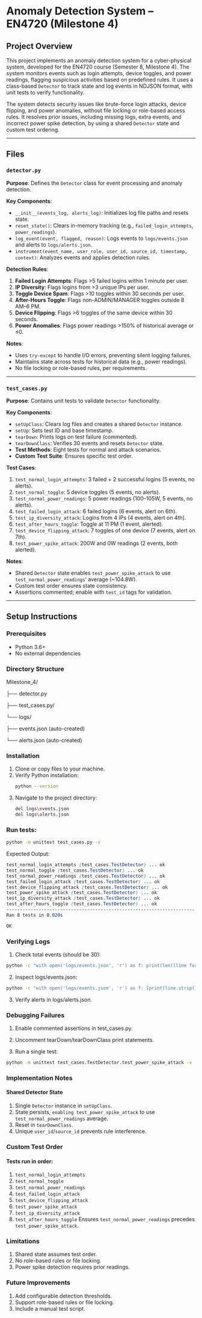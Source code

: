 # Anomaly Detection System – EN4720 (Milestone 4)

## Project Overview

This project implements an anomaly detection system for a cyber-physical system, developed for the EN4720 course (Semester 8, Milestone 4). The system monitors events such as login attempts, device toggles, and power readings, flagging suspicious activities based on predefined rules. It uses a class-based `Detector` to track state and log events in NDJSON format, with unit tests to verify functionality.

The system detects security issues like brute-force login attacks, device flipping, and power anomalies, without file locking or role-based access rules. It resolves prior issues, including missing logs, extra events, and incorrect power spike detection, by using a shared `Detector` state and custom test ordering.

---

## Files

### `detector.py`
**Purpose**: Defines the `Detector` class for event processing and anomaly detection.

**Key Components**:
- `__init__(events_log, alerts_log)`: Initializes log file paths and resets state.
- `reset_state()`: Clears in-memory tracking (e.g., `failed_login_attempts`, `power_readings`).
- `log_event(event, flagged, reason)`: Logs events to `logs/events.json` and alerts to `logs/alerts.json`.
- `instrument(event_name, user_role, user_id, source_id, timestamp, context)`: Analyzes events and applies detection rules.

**Detection Rules**:
1. **Failed Login Attempts**: Flags >5 failed logins within 1 minute per user.
2. **IP Diversity**: Flags logins from >3 unique IPs per user.
3. **Toggle Device Spam**: Flags >10 toggles within 30 seconds per user.
4. **After-Hours Toggle**: Flags non-ADMIN/MANAGER toggles outside 8 AM–6 PM.
5. **Device Flipping**: Flags >6 toggles of the same device within 30 seconds.
6. **Power Anomalies**: Flags power readings >150% of historical average or ≤0.

**Notes**:
- Uses `try-except` to handle I/O errors, preventing silent logging failures.
- Maintains state across tests for historical data (e.g., power readings).
- No file locking or role-based rules, per requirements.

---

### `test_cases.py`
**Purpose**: Contains unit tests to validate `Detector` functionality.

**Key Components**:
- `setUpClass`: Clears log files and creates a shared `Detector` instance.
- `setUp`: Sets test ID and base timestamp.
- `tearDown`: Prints logs on test failure (commented).
- `tearDownClass`: Verifies 30 events and resets `Detector` state.
- **Test Methods**: Eight tests for normal and attack scenarios.
- **Custom Test Suite**: Ensures specific test order.

**Test Cases**:
1. `test_normal_login_attempts`: 3 failed + 2 successful logins (5 events, no alerts).
2. `test_normal_toggle`: 5 device toggles (5 events, no alerts).
3. `test_normal_power_readings`: 5 power readings (100–105W, 5 events, no alerts).
4. `test_failed_login_attack`: 6 failed logins (6 events, alert on 6th).
5. `test_ip_diversity_attack`: Logins from 4 IPs (4 events, alert on 4th).
6. `test_after_hours_toggle`: Toggle at 11 PM (1 event, alerted).
7. `test_device_flipping_attack`: 7 toggles of one device (7 events, alert on 7th).
8. `test_power_spike_attack`: 200W and 0W readings (2 events, both alerted).

**Notes**:
- Shared `Detector` state enables `test_power_spike_attack` to use `test_normal_power_readings`’ average (~104.8W).
- Custom test order ensures state consistency.
- Assertions commented; enable with `test_id` tags for validation.

---

## Setup Instructions

### Prerequisites
- Python 3.6+
- No external dependencies

### Directory Structure
Milestone_4/
  
  ├── detector.py
  
  ├── test_cases.py/
  
  └── logs/
  
  ├── events.json (auto-created)
  
  └── alerts.json (auto-created)


### Installation
1. Clone or copy files to your machine.
2. Verify Python installation:
   ```bash
   python --version
3. Navigate to the project directory:
   ```bash
   del logs\events.json
   del logs\alerts.json

 ### Run tests:
  ```bash
  python -m unittest test_cases.py -v
```

Expected Output:
```scss
test_normal_login_attempts (test_cases.TestDetector) ... ok
test_normal_toggle (test_cases.TestDetector) ... ok
test_normal_power_readings (test_cases.TestDetector) ... ok
test_failed_login_attack (test_cases.TestDetector) ... ok
test_device_flipping_attack (test_cases.TestDetector) ... ok
test_power_spike_attack (test_cases.TestDetector) ... ok
test_ip_diversity_attack (test_cases.TestDetector) ... ok
test_after_hours_toggle (test_cases.TestDetector) ... ok
----------------------------------------------------------------------
Ran 8 tests in 0.020s

OK
```

### Verifying Logs
1. Check total events (should be 30):
```bash
python -c "with open('logs/events.json', 'r') as f: print(len([line for line in f]))"
```

2. Inspect logs/events.json:
```bash
python -c "with open('logs/events.json', 'r') as f: [print(line.strip()) for line in f]"
```
3. Verify alerts in logs/alerts.json.


### Debugging Failures
1. Enable commented assertions in test_cases.py.

2. Uncomment tearDown/tearDownClass print statements.

3. Run a single test:
```bash
python -m unittest test_cases.TestDetector.test_power_spike_attack -v
```

### Implementation Notes
#### Shared Detector State
1. Single `Detector` instance in `setUpClass`.
2. State persists, `enabling test_power_spike_attack` to use `test_normal_power_readings` average.
3. Reset in `tearDownClass`.
4. Unique `user_id`/`source_id` prevents rule interference.

### Custom Test Order
#### Tests run in order:

1. `test_normal_login_attempts`
2. `test_normal_toggle`
3. `test_normal_power_readings`
4. `test_failed_login_attack`
5. `test_device_flipping_attack`
6. `test_power_spike_attack`
7. `test_ip_diversity_attack`
8. `test_after_hours_toggle`
Ensures `test_normal_power_readings` precedes `test_power_spike_attack`.

### Limitations
1. Shared state assumes test order.
2. No role-based rules or file locking.
3. Power spike detection requires prior readings.

### Future Improvements
1. Add configurable detection thresholds.
2. Support role-based rules or file locking.
3. Include a manual test script.



